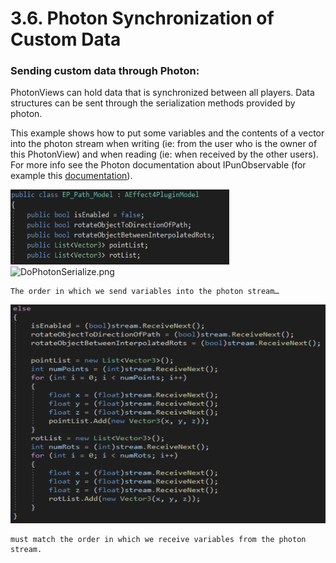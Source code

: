 # 3.6. Photon Synchronization of Custom Data

### Sending custom data through Photon:

PhotonViews can hold data that is synchronized between all players.  Data structures can be sent through the serialization methods provided by photon.

This example shows how to put some variables and the contents of a vector into the photon stream when writing (ie: from the user who is the owner of this PhotonView) and when reading (ie: when received by the other users). For more info see the Photon documentation about IPunObservable (for example this [documentation](https://studios.nomoss.co/blog/pun-basics-simple-synchronization/)).



<picture>
  <img alt="EP Path model.png" src="./Images/EP_Path_model.png" width= "350" height="120">
</picture>
</br>
<picture>
  <img alt="DoPhotonSerialize.png" src="./Images/DoPhotonSerialize.png" width= "570" height="320">
</picture>

	The order in which we send variables into the photon stream…
<picture>
  <img alt="else photon stream.png" src="./Images/else_photon_stream.png" width= "570" height="350">
</picture>


	must match the order in which we receive variables from the photon stream.
